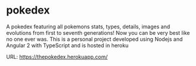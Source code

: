 # pokedex
A pokedex featuring all pokemons stats, types, details, images and evolutions from first to seventh generations!
Now you can be very best like no one ever was.
This is a personal project developed using Nodejs and Angular 2 with TypeScript and is hosted in heroku

URL: https://thepokedex.herokuapp.com/
